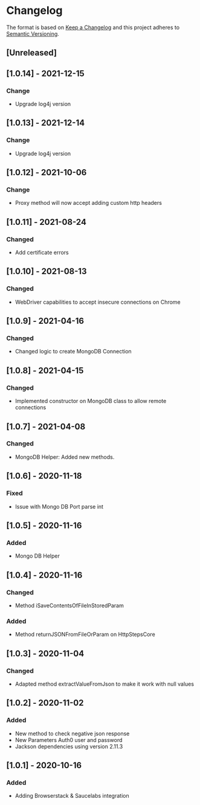 # Changelog

The format is based on [Keep a Changelog](http://keepachangelog.com/en/1.0.0/)
and this project adheres to [Semantic Versioning](http://semver.org/spec/v2.0.0.html).

## [Unreleased]

## [1.0.14] - 2021-12-15
### Change
- Upgrade log4j version

## [1.0.13] - 2021-12-14
### Change
- Upgrade log4j version

## [1.0.12] - 2021-10-06
### Change
- Proxy method will now accept adding custom http headers

## [1.0.11] - 2021-08-24
### Changed
- Add certificate errors

## [1.0.10] - 2021-08-13
### Changed
- WebDriver capabilities to accept insecure connections on Chrome

## [1.0.9] - 2021-04-16
### Changed
- Changed logic to create MongoDB Connection

## [1.0.8] - 2021-04-15
### Changed
- Implemented constructor on MongoDB class to allow remote connections

## [1.0.7] - 2021-04-08
### Changed
- MongoDB Helper: Added new methods.

## [1.0.6] - 2020-11-18
### Fixed
- Issue with Mongo DB Port parse int

## [1.0.5] - 2020-11-16
### Added
- Mongo DB Helper

## [1.0.4] - 2020-11-16
### Changed
- Method iSaveContentsOfFileInStoredParam
### Added
- Method returnJSONFromFileOrParam on HttpStepsCore

## [1.0.3] - 2020-11-04
### Changed
- Adapted method extractValueFromJson to make it work with null values

## [1.0.2] - 2020-11-02
### Added
- New method to check negative json response
- New Parameters Auth0 user and password
- Jackson dependencies using version 2.11.3

## [1.0.1] - 2020-10-16
### Added
- Adding Browserstack & Saucelabs integration
